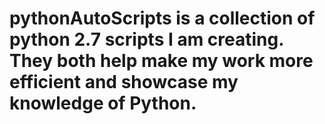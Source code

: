 # pythonAutoScripts is a collection of python 2.7 scripts I am creating. They both help make my work more efficient and showcase my knowledge of Python.
